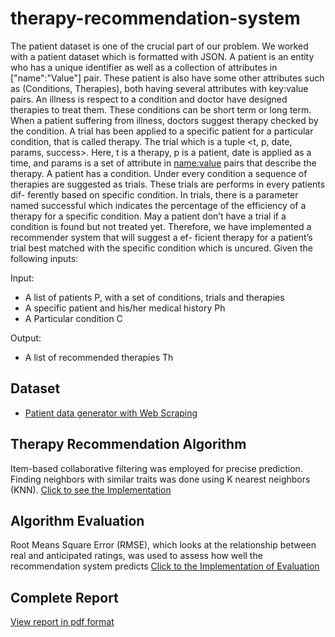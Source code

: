 # therapy-recommendation-system
The patient dataset is one of the crucial part of our problem. We worked with a patient dataset which is formatted with JSON. A patient is an entity who has a unique identifier as well as a collection of attributes in ["name":"Value"] pair. These patient is also have some other attributes such as (Conditions, Therapies), both having several attributes with key:value pairs. An illness is respect to a condition and doctor have designed therapies to treat them. These conditions can be short term or long term. When a patient suffering from illness, doctors suggest therapy checked by the condition. A trial has been applied to a specific patient for a particular condition, that is called therapy. The trial which is a tuple <t, p, date, params, success>. Here, t is a therapy, p is a patient, date is applied as a time, and params is a set of attribute in <name:value> pairs that describe the therapy. A patient has a condition. Under every condition a sequence of therapies are suggested as trials. These trials are performs in every patients dif- ferently based on specific condition. In trials, there is a parameter named successful which indicates the percentage of the efficiency of a therapy for a specific condition. May a patient don’t have a trial if a condition is found but not treated yet. Therefore, we have implemented a recommender system that will suggest a ef- ficient therapy for a patient’s trial best matched with the specific condition which is uncured. Given the following inputs:

Input:
* A list of patients P, with a set of conditions, trials and therapies
* A specific patient and his/her medical history Ph
* A Particular condition C

Output:
* A list of recommended therapies Th

## Dataset
* [Patient data generator with Web Scraping](https://github.com/azgarshuvo/patient-data-generator)

## Therapy Recommendation Algorithm
Item-based collaborative filtering was employed for precise prediction. Finding neighbors with similar traits was done using K nearest neighbors (KNN). 
[Click to see the Implementation](https://github.com/azgarshuvo/therapy-recommendation-system/blob/main/recommendation-system.ipynb)

## Algorithm Evaluation
Root Means Square Error (RMSE), which looks at the relationship between real and anticipated ratings, was used to assess how well the recommendation system predicts
[Click to the Implementation of Evaluation](https://github.com/azgarshuvo/therapy-recommendation-system/blob/main/evaluation-of-recommendation-system.ipynb)

## Complete Report
[View report in pdf format](https://github.com/azgarshuvo/therapy-recommendation-system/blob/main/report/Therapy_Recommendation_System.pdf)

